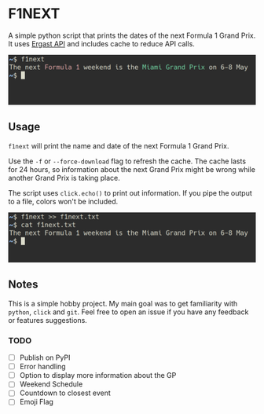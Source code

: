 # F1NEXT

A simple python script that prints the dates of the next Formula 1 Grand Prix.
It uses [Ergast API](https://ergast.com/mrd/terms/) and includes cache to reduce API calls.

![Example of output](screenshot1.png "Example")

## Usage

`f1next` will print the name and date of the next Formula 1 Grand Prix.

Use the `-f` or `--force-download` flag to refresh the cache.
The cache lasts for 24 hours, so information about the next Grand Prix might be wrong while another Grand Prix is taking place.

The script uses `click.echo()` to print out information. If you pipe the output to a file, colors won't be included.

![Piping to a file](screenshot2.png "Pipe to file")


## Notes

This is a simple hobby project. My main goal was to get familiarity with `python`, `click` and `git`. 
Feel free to open an issue if you have any feedback or features suggestions.

### TODO

- [ ] Publish on PyPI
- [ ] Error handling 
- [ ] Option to display more information about the GP 
- [ ] Weekend Schedule 
- [ ] Countdown to closest event 
- [ ] Emoji Flag 
